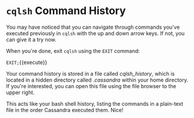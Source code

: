 # `cqlsh` Command History

You may have noticed that you can navigate through commands you've executed previously in `cqlsh` with the up and down arrow keys. If not, you can give it a try now.

When you're done, exit `cqlsh` using the `EXIT` command:

`EXIT;`{{execute}}

Your command history is stored in a file called _cqlsh_history_, which is located in a hidden directory called _.cassandra_ within your home directory. If you're interested, you can open this file using the file browser to the upper right.

This acts like your bash shell history, listing the commands in a plain-text file in the order Cassandra executed them. Nice!
